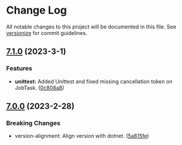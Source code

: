 # Change Log

All notable changes to this project will be documented in this file. See [versionize](https://github.com/versionize/versionize) for commit guidelines.

<a name="7.1.0"></a>
## [7.1.0](https://www.github.com/naice/Jens.AspNetCore.BackgroundJobs/releases/tag/v7.1.0) (2023-3-1)

### Features

* **unittest:** Added Unittest and fixed missing cancellation token on JobTask. ([0c808a8](https://www.github.com/naice/Jens.AspNetCore.BackgroundJobs/commit/0c808a813bcfca0881391e43a487bf99c48dcf5b))

<a name="7.0.0"></a>
## [7.0.0](https://www.github.com/naice/Jens.AspNetCore.BackgroundJobs/releases/tag/v7.0.0) (2023-2-28)

### Breaking Changes

* version-alignment: Align version with dotnet. ([5a815fe](https://www.github.com/naice/Jens.AspNetCore.BackgroundJobs/commit/5a815fefac9fd66ebf16866972c6afa8936c20d3))

